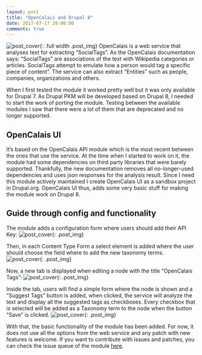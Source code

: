 ```yaml
---
layout: post
title: "OpenCalais and Drupal 8"
date: 2017-07-17 20:00:00
comments: true
---
```

![post_cover]({{site.baseurl}}/assets/post_img/oc_d8_banner.jpg){: .full width .post_img}
OpenCalais is a web service that analyses text for extracting “SocialTags”. As the OpenCalais documentation says: “SocialTags” are associations of the text with Wikipedia categories or articles. SocialTags attempt to emulate how a person would tag a specific piece of content”. 
The service can also extract “Entities” such as people, companies, organizations and others.

When I first tested the module it worked pretty well but it was only available for Drupal 7. As Drupal PKM will be developed based on Drupal 8, I needed to start the work of porting the module. 
Testing between the available modules I saw that there were a lot of them that are deprecated and no longer supported.

## OpenCalais UI
It’s based on the OpenCalais API module which is the most recent between the ones that use the service. At the time when I started to work on it, the module had some dependencies on third party libraries that were barely supported. Thankfully, the new documentation removes all no-longer-used dependencies and uses json responses for the analysis result.
Since I need this module actively maintained I create OpenCalais UI as a sandbox project in Drupal.org. OpenCalais UI thus, adds some very basic stuff for making the module work on Drupal 8.

## Guide through config and functionality
The module adds a configuration form where users should add their API Key:
![post_cover]({{site.baseurl}}/assets/post_img/oc_d8_1.png){: .post_img}

Then, in each Content Type Form a select element is added where the user should choose the field where to add the new taxonomy terms.
![post_cover]({{site.baseurl}}/assets/post_img/oc_d8_2.png){: .post_img}

Now, a new tab is displayed when editing a node with the title “OpenCalais Tags”:
![post_cover]({{site.baseurl}}/assets/post_img/oc_d8_3.png){: .post_img}

Inside the tab, users will find a simple form where the node is shown and a “Suggest Tags” button is added, when clicked, the service will analyze the text and display all the suggested tags as checkboxes. Every checkbox that is selected will be added as a Taxonomy term to the node when the button “Save” is clicked.
![post_cover]({{site.baseurl}}/assets/post_img/oc_d8_4.png){: .post_img}

With that, the basic functionality of the module has been added. For now, it does not use all the options from the web service and any patch with new features is welcome. If you want to contribute with issues and patches, you can check the issue queue of the module [here](https://www.drupal.org/project/issues/2894247).
